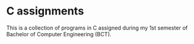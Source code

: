 # C assignments
This is a collection of programs in C assigned during my 1st semester of Bachelor of Computer Engineering (BCT).
